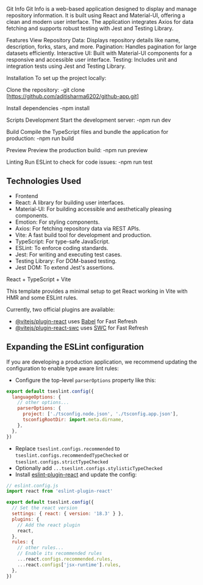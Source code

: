 Git Info
Git Info is a web-based application designed to display and manage repository information. It is built using React and Material-UI, offering a clean and modern user interface. The application integrates Axios for data fetching and supports robust testing with Jest and Testing Library.

Features
View Repository Data: Displays repository details like name, description, forks, stars, and more.
Pagination: Handles pagination for large datasets efficiently.
Interactive UI: Built with Material-UI components for a responsive and accessible user interface.
Testing: Includes unit and integration tests using Jest and Testing Library.

Installation
To set up the project locally:

Clone the repository:
-git clone [https://github.com/aditisharma6202/github-app.git]

Install dependencies
-npm install


Scripts
Development
Start the development server:
-npm run dev

Build
Compile the TypeScript files and bundle the application for production:
-npm run build

Preview
Preview the production build:
-npm run preview

Linting
Run ESLint to check for code issues:
-npm run test

## Technologies Used
 - Frontend
 - React: A library for building user interfaces.
 - Material-UI: For building accessible and aesthetically pleasing components.
 - Emotion: For styling components.
 - Axios: For fetching repository data via REST APIs.
 - Vite: A fast build tool for development and production.
 - TypeScript: For type-safe JavaScript.
 - ESLint: To enforce coding standards.
 - Jest: For writing and executing test cases.
 - Testing Library: For DOM-based testing.
- Jest DOM: To extend Jest's assertions.


 React + TypeScript + Vite

This template provides a minimal setup to get React working in Vite with HMR and some ESLint rules.

Currently, two official plugins are available:

- [@vitejs/plugin-react](https://github.com/vitejs/vite-plugin-react/blob/main/packages/plugin-react/README.md) uses [Babel](https://babeljs.io/) for Fast Refresh
- [@vitejs/plugin-react-swc](https://github.com/vitejs/vite-plugin-react-swc) uses [SWC](https://swc.rs/) for Fast Refresh

## Expanding the ESLint configuration

If you are developing a production application, we recommend updating the configuration to enable type aware lint rules:

- Configure the top-level `parserOptions` property like this:

```js
export default tseslint.config({
  languageOptions: {
    // other options...
    parserOptions: {
      project: ['./tsconfig.node.json', './tsconfig.app.json'],
      tsconfigRootDir: import.meta.dirname,
    },
  },
})
```

- Replace `tseslint.configs.recommended` to `tseslint.configs.recommendedTypeChecked` or `tseslint.configs.strictTypeChecked`
- Optionally add `...tseslint.configs.stylisticTypeChecked`
- Install [eslint-plugin-react](https://github.com/jsx-eslint/eslint-plugin-react) and update the config:

```js
// eslint.config.js
import react from 'eslint-plugin-react'

export default tseslint.config({
  // Set the react version
  settings: { react: { version: '18.3' } },
  plugins: {
    // Add the react plugin
    react,
  },
  rules: {
    // other rules...
    // Enable its recommended rules
    ...react.configs.recommended.rules,
    ...react.configs['jsx-runtime'].rules,
  },
})

```



